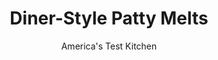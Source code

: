 ---
layout: ../../layouts/MarkdownPostLayout.astro
title: Diner-Style Patty Melts
author: America's Test Kitchen
pubDate: 2023-03-15
description: "This old-school favorite combines the best of smashed burgers and grilled cheese sandwiches."
image_url: https://res.cloudinary.com/hksqkdlah/image/upload/ar_1:1,c_fill,dpr_2.0,f_auto,fl_lossy.progressive.strip_profile,g_faces:auto,q_auto:low,w_344/SFS_DinerStylePattyMelts_162_lqskhb
tags: ["Main Courses","American","Vegetables","Cheese","Beef","Cast-Iron Skillet","Sandwiches"]
calories: 2993
protein: 37
carbohydrates: 20
fats: 57
fiber: 1
ingredients: ["2 teaspoons, kosher salt, divided","1½ teaspoons, pepper, divided","½ cup, water","2 tablespoons, ketchup","2 tablespoons, cider vinegar","2 teaspoons, packed brown sugar","2 teaspoons, Worcestershire sauce","8 slices seeded, rye bread, lightly toasted, divided","8 slices, deli Swiss cheese (6 ounces), divided","4 slices, deli American cheese (3 ounces)","1 pound 80 percent lean, ground beef","6 tablespoons, unsalted butter, cut into six 1-tablespoon pieces, divided","2 , onions, sliced thin (3 cups)"]
serves: 4
time: "1¼ hours"
instructions: ["Adjust oven rack to middle position and heat oven to 200 degrees. Set wire rack in rimmed baking sheet; place in oven. Combine 1½ teaspoons salt and 1 teaspoon pepper in small bowl; set aside. Combine ½ cup water, ketchup, vinegar, sugar, and Worcestershire sauce in second small bowl; set aside.","Lay 4 slices rye toast in single layer on clean counter. Shingle 1 slice Swiss cheese and 1 slice American cheese on toast (breaking up cheese slices as necessary to keep from hanging over edges of toast). Divide beef into 4 equal portions and, working on flat surface, use your hands to press each portion into very thin oval patty (no more than ¼ inch thick) about ¼ inch larger than slices of rye toast.","Heat 12-inch cast-iron skillet over medium-high heat for 5 minutes. Sprinkle tops of patties with half of salt mixture. Swirl 1 tablespoon butter into hot skillet until melted. Using 2 hands, carefully pick up 2 patties and add to skillet seasoned side down. Sprinkle tops with half of remaining salt mixture. Cook until well browned on both sides, 60 to 90 seconds per side. Transfer patties to 2 cheese-topped slices of toast. Melt 1 tablespoon butter in now-empty skillet. Add remaining 2 patties, seasoned side down, and repeat cooking process, sprinkling with remaining salt mixture.","Add onions, 1 cup water, remaining ½ teaspoon salt, and remaining ½ teaspoon pepper to now-empty skillet and stir to scrape up any browned bits. Cover and cook over medium-high heat until water has evaporated and onions are sizzling, 8 to 10 minutes.","Uncover and continue to cook, stirring often, until onions are softened, 5 to 7 minutes. Stir in ketchup mixture and cook until liquid has evaporated and onions are uniformly browned, 5 to 7 minutes. Off heat, divide onions evenly over patties and immediately top with remaining 4 slices Swiss cheese and remaining 4 slices toast. Rinse out skillet, scraping up any stuck-on bits, and wipe clean with paper towels.","Melt 1 tablespoon butter in now-empty skillet over medium heat, swirling to coat skillet. Transfer 2 patty melts to skillet. Cover and cook until bottoms are golden brown and crisp, 3 to 5 minutes, moving sandwiches occasionally to ensure even browning.","Using spatula, carefully flip sandwiches. Add 1 tablespoon butter to center of skillet between sandwiches and tilt to distribute butter as it melts. Cover and cook until golden brown and crisp, about 3 minutes, reducing heat to medium-low if toast begins to turn deep brown or browns unevenly. Transfer to wire rack in oven.","Repeat with remaining 2 tablespoons butter and remaining 2 patty melts. Slice sandwiches in half and serve."]
nutrition: ["570 mg Potassium, K","545 mg Phosphorus, P","499 mg Calcium, Ca","3 mg Iron, Fe","55 mg Magnesium, Mg","714 mg Sodium, Na","7 mg Zinc, Zn","57 g Total lipid (fat)","5 mg Niacin","19 g Fatty acids, total monounsaturated","1 g Fatty acids, total polyunsaturated","3 mg Vitamin C, total ascorbic acid","179 mg Cholesterol","30 g Fatty acids, total saturated","2 g Fatty acids, total trans","1 g Fiber, total dietary","8 µg Folic acid","27 µg Folate, food","7 g Sugars, total","6 µg Vitamin K (phylloquinone)","183 g Water","20 g Carbohydrate, by difference","41 µg Folate, DFE","37 g Protein","1 mg Vitamin E (alpha-tocopherol)","4 µg Vitamin B-12","246 µg Vitamin A, RAE","748 kcal Energy","2 g Sugars, added","2993 calories"]
notes: "We developed this recipe using Pepperidge Farm Jewish Rye Bread. For the best flavor, buy American cheese from the deli counter, not cellophane-wrapped cheese slices. Its helpful to weigh the cheese to account for differences in thickness of deli slices. This recipe can be halved (note that youll need to decrease the cooking times for the onions)."
---